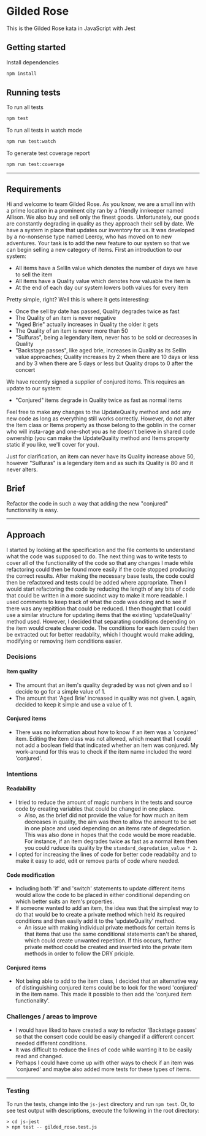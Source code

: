 # Gilded Rose

This is the Gilded Rose kata in JavaScript with Jest

## Getting started

Install dependencies

```sh
npm install
```

## Running tests

To run all tests

```sh
npm test
```

To run all tests in watch mode

```sh
npm run test:watch
```

To generate test coverage report

```sh
npm run test:coverage
```

---

## Requirements

Hi and welcome to team Gilded Rose. As you know, we are a small inn with a prime location in a
prominent city ran by a friendly innkeeper named Allison. We also buy and sell only the finest goods.
Unfortunately, our goods are constantly degrading in quality as they approach their sell by date. We
have a system in place that updates our inventory for us. It was developed by a no-nonsense type named
Leeroy, who has moved on to new adventures. Your task is to add the new feature to our system so that
we can begin selling a new category of items. First an introduction to our system:

- All items have a SellIn value which denotes the number of days we have to sell the item
- All items have a Quality value which denotes how valuable the item is
- At the end of each day our system lowers both values for every item

Pretty simple, right? Well this is where it gets interesting:

- Once the sell by date has passed, Quality degrades twice as fast
- The Quality of an item is never negative
- "Aged Brie" actually increases in Quality the older it gets
- The Quality of an item is never more than 50
- "Sulfuras", being a legendary item, never has to be sold or decreases in Quality
- "Backstage passes", like aged brie, increases in Quality as its SellIn value approaches; Quality increases by 2 when there are 10 days or less and by 3 when there are 5 days or less but Quality drops to 0 after the concert

We have recently signed a supplier of conjured items. This requires an update to our system:

- "Conjured" items degrade in Quality twice as fast as normal items

Feel free to make any changes to the UpdateQuality method and add any new code as long as everything
still works correctly. However, do not alter the Item class or Items property as those belong to the
goblin in the corner who will insta-rage and one-shot you as he doesn't believe in shared code
ownership (you can make the UpdateQuality method and Items property static if you like, we'll cover
for you).

Just for clarification, an item can never have its Quality increase above 50, however "Sulfuras" is a
legendary item and as such its Quality is 80 and it never alters.

## Brief

Refactor the code in such a way that adding the new "conjured" functionality is easy.

---

## Approach

I started by looking at the specification and the file contents to understand what the code was supposed to do. The next thing was to write tests to cover all of the functionality of the code so that any changes I made while refactoring could then be found more easily if the code stopped producing the correct results. After making the necessary base tests, the code could then be refactored and tests could be added where appropriate. Then I would start refactoring the code by reducing the length of any bits of code that could be written in a more succinct way to make it more readable. I used comments to keep track of what the code was doing and to see if there was any repitition that could be reduced. I then thought that I could use a similar structure for updating items that the existing 'updateQuality' method used. However, I decided that separating conditions depending on the item would create clearer code. The conditions for each item could then be extracted out for better readablity, which I thought would make adding, modifying or removing item conditions easier.

### Decisions

#### Item quality

- The amount that an item's quality degraded by was not given and so
  I decide to go for a simple value of 1.
- The amount that 'Aged Brie' increased in quality
  was not given. I, again, decided to keep it simple and use a value of 1.

#### Conjured items
- There was no information about how to know if an item was a
  'conjured' item. Editing the item class was not allowed, which meant
  that I could not add a boolean field that indicated whether an item 
  was conjured. My work-around for this was to check if the item name
  included the word 'conjured'.

### Intentions

#### Readability

- I tried to reduce the amount of magic numbers
  in the tests and source code by creating variables
  that could be changed in one place.
  - Also, as the brief did not provide the value for
    how much an item decreases in quality, the aim
    was then to allow the amount to be set in one place and used
    depending on an items rate of degredation.
    This was also done in hopes that the code would be more
    readable. For instance, if an item degrades twice as
    fast as a normal item then you could ruduce its quality
    by the `standard_degredation_value * 2`.
- I opted for increasing the lines of code for better code readabilty
  and to make it easy to add, edit or remove parts of code where needed.

#### Code modification

- Including both 'if' and 'switch' statements to update different
  items would allow the code to be placed in either conditional 
  depending on which better suits an item's properties.
- If someone wanted to add an item, the idea was that the simplest
  way to do that would be to create a private method which held its
  required conditions and then easily add it to the 'updateQuality' method.
  - An issue with making individual private methods for certain items
    is that items that use the same conditional statements can't be
    shared, which could create unwanted repetition. If this occurs,
    further private method could be created and inserted into the
    private item methods in order to follow the DRY priciple.

#### Conjured items

- Not being able to add to the item class, I decided that
  an alternative way of distinguishing conjured items could
  be to look for the word 'conjured' in the item name. This
  made it possible to then add the 'conjured item functionality'.

### Challenges / areas to improve

- I would have liked to have created a way to refactor 'Backstage passes'
  so that the consert code could be easily changed if a different
  concert needed different conditions.
- It was difficult to reduce the lines of code while wanting it to
  be easily read and changed.
- Perhaps I could have come up with other ways to check if an item was
  'conjured' and maybe also added more tests for these types of items.

---

### Testing

To run the tests, change into the `js-jest` directory and run `npm test`. Or, to see test output with descriptions, execute the following in the root directory:

```terminal
> cd js-jest
> npm test -- gilded_rose.test.js
```